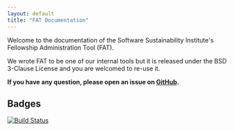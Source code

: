 ```yaml
---
layout: default
title: "FAT Documentation"
---
```

Welcome to the documentation of the Software Sustainability Institute's Fellowship Administration Tool (FAT).

We wrote FAT to be one of our internal tools but it is released under the BSD 3-Clause License and you are welcomed to re-use it.

**If you have any question, please open an issue on [GitHub](https://github.com/softwaresaved/fat/issues).**

## Badges

[![Build Status](https://travis-ci.org/softwaresaved/fat.svg?branch=master)](https://travis-ci.org/softwaresaved/fat)
